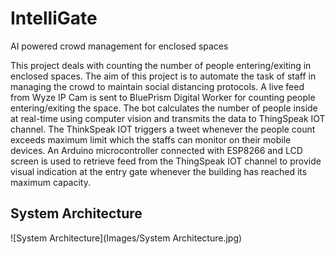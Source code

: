 # IntelliGate
AI powered crowd management for enclosed spaces

This project deals with counting the number of people entering/exiting in enclosed spaces. The aim of this project is to automate the task of staff in managing the crowd to maintain social distancing protocols. A live feed from Wyze IP Cam is sent to BluePrism Digital Worker for counting people entering/exiting the space. The bot calculates the number of people inside at real-time using computer vision and transmits the data to ThingSpeak IOT channel. The ThinkSpeak IOT triggers a tweet whenever the people count exceeds maximum limit which the staffs can monitor on their mobile devices. An Arduino microcontroller connected with ESP8266 and LCD screen is used to retrieve feed from the ThingSpeak IOT channel to provide visual indication at the entry gate whenever the building has reached its maximum capacity.

## System Architecture
![System Architecture](Images/System Architecture.jpg)
